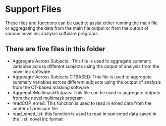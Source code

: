 # Support Files
These files and functions can be used to assist either running the main file or aggregating the data from the main file output or from the output of various novel inc analysis software programs. 

## There are five files in this folder
  * Aggregate Across Subjects : This file is used to aggregate summary variables across different subjects using the output of analysis from the novel inc software
  * Aggreagte Across Subjects CTBASED: This file is used to aggregate summary variables across different subjects using the output of analysis from the CT-based masking software
  * AggregateMultimaskOutputs: This file can be used to aggregate outputs from the novel multimask program
  * readCOP_emed: This function is used to read in emed data from the center of pressure file
  * read_emed_lst: this function is used to read in raw emed data saved in the '.lst' novel inc format
